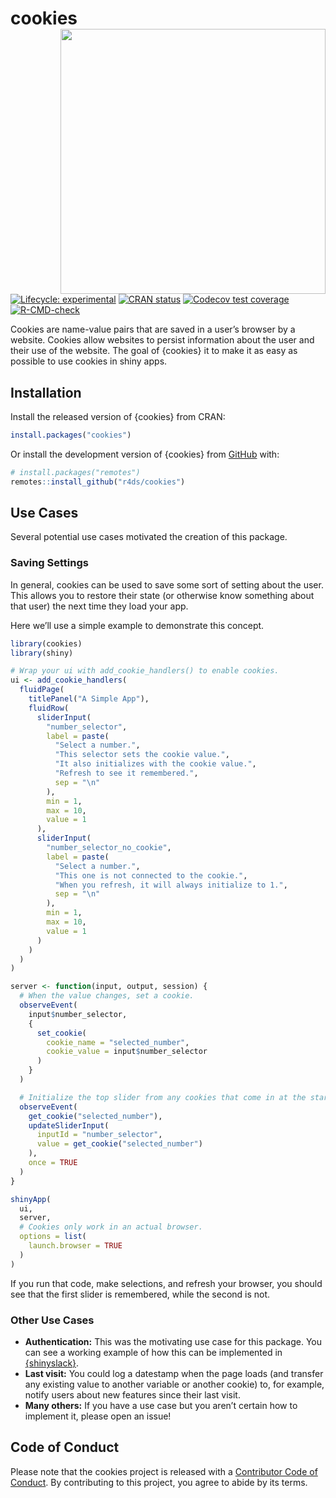 
<!-- README.md is generated from README.Rmd. Please edit that file -->

# cookies <a href="https://r4ds.github.io/cookies/"><img src="man/figures/logo.svg" align="right" height="424" /></a>

<!-- badges: start -->

[![Lifecycle:
experimental](https://img.shields.io/badge/lifecycle-experimental-orange.svg)](https://lifecycle.r-lib.org/articles/stages.html#experimental)
[![CRAN
status](https://www.r-pkg.org/badges/version/cookies)](https://CRAN.R-project.org/package=cookies)
[![Codecov test
coverage](https://codecov.io/gh/r4ds/cookies/branch/main/graph/badge.svg)](https://app.codecov.io/gh/r4ds/cookies?branch=main)
[![R-CMD-check](https://github.com/r4ds/cookies/actions/workflows/R-CMD-check.yaml/badge.svg)](https://github.com/r4ds/cookies/actions/workflows/R-CMD-check.yaml)
<!-- badges: end -->

Cookies are name-value pairs that are saved in a user’s browser by a
website. Cookies allow websites to persist information about the user
and their use of the website. The goal of {cookies} it to make it as
easy as possible to use cookies in shiny apps.

## Installation

Install the released version of {cookies} from CRAN:

``` r
install.packages("cookies")
```

Or install the development version of {cookies} from
[GitHub](https://github.com/) with:

``` r
# install.packages("remotes")
remotes::install_github("r4ds/cookies")
```

## Use Cases

Several potential use cases motivated the creation of this package.

### Saving Settings

In general, cookies can be used to save some sort of setting about the
user. This allows you to restore their state (or otherwise know
something about that user) the next time they load your app.

Here we’ll use a simple example to demonstrate this concept.

``` r
library(cookies)
library(shiny)

# Wrap your ui with add_cookie_handlers() to enable cookies.
ui <- add_cookie_handlers(
  fluidPage(
    titlePanel("A Simple App"),
    fluidRow(
      sliderInput(
        "number_selector",
        label = paste(
          "Select a number.",
          "This selector sets the cookie value.",
          "It also initializes with the cookie value.",
          "Refresh to see it remembered.",
          sep = "\n"
        ),
        min = 1,
        max = 10,
        value = 1
      ),
      sliderInput(
        "number_selector_no_cookie",
        label = paste(
          "Select a number.",
          "This one is not connected to the cookie.",
          "When you refresh, it will always initialize to 1.",
          sep = "\n"
        ),
        min = 1,
        max = 10,
        value = 1
      )
    )
  )
)

server <- function(input, output, session) {
  # When the value changes, set a cookie.
  observeEvent(
    input$number_selector,
    {
      set_cookie(
        cookie_name = "selected_number",
        cookie_value = input$number_selector
      )
    }
  )

  # Initialize the top slider from any cookies that come in at the start.
  observeEvent(
    get_cookie("selected_number"),
    updateSliderInput(
      inputId = "number_selector",
      value = get_cookie("selected_number")
    ),
    once = TRUE
  )
}

shinyApp(
  ui,
  server,
  # Cookies only work in an actual browser.
  options = list(
    launch.browser = TRUE
  )
)
```

If you run that code, make selections, and refresh your browser, you
should see that the first slider is remembered, while the second is not.

### Other Use Cases

- **Authentication:** This was the motivating use case for this package.
  You can see a working example of how this can be implemented in
  [{shinyslack}](https://github.com/r4ds/shinyslack).
- **Last visit:** You could log a datestamp when the page loads (and
  transfer any existing value to another variable or another cookie) to,
  for example, notify users about new features since their last visit.
- **Many others:** If you have a use case but you aren’t certain how to
  implement it, please open an issue!

## Code of Conduct

Please note that the cookies project is released with a [Contributor
Code of
Conduct](https://contributor-covenant.org/version/2/1/CODE_OF_CONDUCT.html).
By contributing to this project, you agree to abide by its terms.
